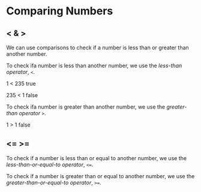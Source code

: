 # Comparing Numbers
## < & >
We can use comparisons to check if a number is less than or greater than another number.

To check ifa number is less than another number, we use the *less-than operator*, `<`.

1 < 235
true

235 < 1
false

To check ifa number is greater than another number, we use the *greater-than operator* `>`.

1 > 1
false

## <= >=
To check if a number is less than or equal to another number, we use the *less-than-or-equal-to operator*, `<=`.

To check if a number is greater than or equal to another number, we use the *greater-than-or-equal-to operator*, `>=`.

